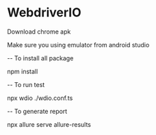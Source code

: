 # WebdriverIO
Download chrome apk

Make sure you using emulator from android studio

-- To install all package

npm install 

-- To run test

npx wdio ./wdio.conf.ts 

-- To generate report

npx allure serve allure-results
